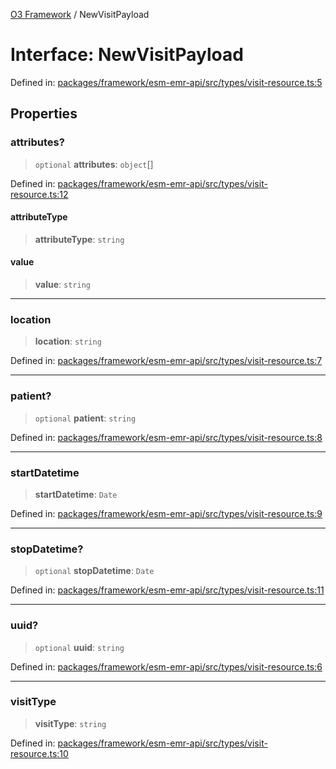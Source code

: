 [O3 Framework](../API.md) / NewVisitPayload

# Interface: NewVisitPayload

Defined in: [packages/framework/esm-emr-api/src/types/visit-resource.ts:5](https://github.com/openmrs/openmrs-esm-core/blob/18d2874f03a33a6ab8295af0e87ac97fdd150718/packages/framework/esm-emr-api/src/types/visit-resource.ts#L5)

## Properties

### attributes?

> `optional` **attributes**: `object`[]

Defined in: [packages/framework/esm-emr-api/src/types/visit-resource.ts:12](https://github.com/openmrs/openmrs-esm-core/blob/18d2874f03a33a6ab8295af0e87ac97fdd150718/packages/framework/esm-emr-api/src/types/visit-resource.ts#L12)

#### attributeType

> **attributeType**: `string`

#### value

> **value**: `string`

***

### location

> **location**: `string`

Defined in: [packages/framework/esm-emr-api/src/types/visit-resource.ts:7](https://github.com/openmrs/openmrs-esm-core/blob/18d2874f03a33a6ab8295af0e87ac97fdd150718/packages/framework/esm-emr-api/src/types/visit-resource.ts#L7)

***

### patient?

> `optional` **patient**: `string`

Defined in: [packages/framework/esm-emr-api/src/types/visit-resource.ts:8](https://github.com/openmrs/openmrs-esm-core/blob/18d2874f03a33a6ab8295af0e87ac97fdd150718/packages/framework/esm-emr-api/src/types/visit-resource.ts#L8)

***

### startDatetime

> **startDatetime**: `Date`

Defined in: [packages/framework/esm-emr-api/src/types/visit-resource.ts:9](https://github.com/openmrs/openmrs-esm-core/blob/18d2874f03a33a6ab8295af0e87ac97fdd150718/packages/framework/esm-emr-api/src/types/visit-resource.ts#L9)

***

### stopDatetime?

> `optional` **stopDatetime**: `Date`

Defined in: [packages/framework/esm-emr-api/src/types/visit-resource.ts:11](https://github.com/openmrs/openmrs-esm-core/blob/18d2874f03a33a6ab8295af0e87ac97fdd150718/packages/framework/esm-emr-api/src/types/visit-resource.ts#L11)

***

### uuid?

> `optional` **uuid**: `string`

Defined in: [packages/framework/esm-emr-api/src/types/visit-resource.ts:6](https://github.com/openmrs/openmrs-esm-core/blob/18d2874f03a33a6ab8295af0e87ac97fdd150718/packages/framework/esm-emr-api/src/types/visit-resource.ts#L6)

***

### visitType

> **visitType**: `string`

Defined in: [packages/framework/esm-emr-api/src/types/visit-resource.ts:10](https://github.com/openmrs/openmrs-esm-core/blob/18d2874f03a33a6ab8295af0e87ac97fdd150718/packages/framework/esm-emr-api/src/types/visit-resource.ts#L10)
